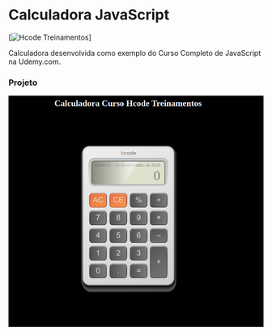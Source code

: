 # Calculadora JavaScript

[![Hcode Treinamentos]()]

Calculadora desenvolvida como exemplo do Curso Completo de JavaScript na Udemy.com.

### Projeto
![Screenshot](/screenshot/calculadora.png)
